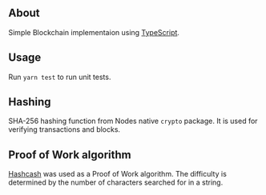 ## About

Simple Blockchain implementaion using [TypeScript](https://www.typescriptlang.org).

## Usage

Run `yarn test` to run unit tests.

## Hashing

SHA-256 hashing function from Nodes native `crypto` package. It is used for verifying transactions and blocks.

## Proof of Work algorithm

[Hashcash](https://en.wikipedia.org/wiki/Hashcash) was used as a Proof of Work algorithm.
The difficulty is determined by the number of characters searched for in a string.
